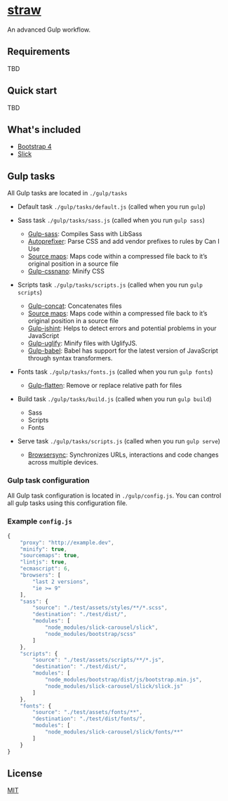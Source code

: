 # [straw](https://github.com/1forh/straw)
An advanced Gulp workflow.

## Requirements
TBD

## Quick start
TBD

## What's included
- [Bootstrap 4](https://github.com/twbs/bootstrap)
- [Slick](https://github.com/kenwheeler/slick)

## Gulp tasks
All Gulp tasks are located in `./gulp/tasks`

- Default task `./gulp/tasks/default.js` (called when you run `gulp`)

- Sass task `./gulp/tasks/sass.js` (called when you run `gulp sass`)
	- [Gulp-sass](https://www.npmjs.com/package/gulp-sass): Compiles Sass with LibSass
	- [Autoprefixer](https://www.npmjs.com/package/gulp-autoprefixer): Parse CSS and add vendor prefixes to rules by Can I Use
	- [Source maps](https://www.npmjs.com/package/gulp-sourcemaps): Maps code within a compressed file back to it’s original position in a source file
	- [Gulp-cssnano](https://www.npmjs.com/package/gulp-cssnano): Minify CSS

- Scripts task `./gulp/tasks/scripts.js` (called when you run `gulp scripts`)
	- [Gulp-concat](https://www.npmjs.com/package/gulp-concat): Concatenates files
	- [Source maps](https://www.npmjs.com/package/gulp-sourcemaps): Maps code within a compressed file back to it’s original position in a source file
	- [Gulp-jshint](https://www.npmjs.com/package/gulp-jshint): Helps to detect errors and potential problems in your JavaScript
	- [Gulp-uglify](https://www.npmjs.com/package/gulp-uglify): Minify files with UglifyJS.
	- [Gulp-babel](https://www.npmjs.com/package/gulp-babel): Babel has support for the latest version of JavaScript through syntax transformers.

- Fonts task `./gulp/tasks/fonts.js` (called when you run `gulp fonts`)
	- [Gulp-flatten](https://www.npmjs.com/package/gulp-flatten): Remove or replace relative path for files

- Build task `./gulp/tasks/build.js` (called when you run `gulp build`)
	- Sass
	- Scripts
	- Fonts

- Serve task `./gulp/tasks/scripts.js` (called when you run `gulp serve`)
	- [Browsersync](https://www.browsersync.io/docs/gulp): Synchronizes URLs, interactions and code changes across multiple devices.

### Gulp task configuration
All Gulp task configuration is located in `./gulp/config.js`. You can control all gulp tasks using this configuration file.

### Example `config.js`
```javascript
{
	"proxy": "http://example.dev",
	"minify": true,
	"sourcemaps": true,
	"lintjs": true,
	"ecmascript": 6,
	"browsers": [
		"last 2 versions",
		"ie >= 9"
	],
	"sass": {
		"source": "./test/assets/styles/**/*.scss",
		"destination": "./test/dist/",
		"modules": [
			"node_modules/slick-carousel/slick",
			"node_modules/bootstrap/scss"
		]
	},
	"scripts": {
		"source": "./test/assets/scripts/**/*.js",
		"destination": "./test/dist/",
		"modules": [
			"node_modules/bootstrap/dist/js/bootstrap.min.js",
			"node_modules/slick-carousel/slick/slick.js"
		]
	},
	"fonts": {
		"source": "./test/assets/fonts/**",
		"destination": "./test/dist/fonts/",
		"modules": [
			"node_modules/slick-carousel/slick/fonts/**"
		]
	}
}
```

## License
[MIT](https://github.com/1forh/straw/blob/master/LICENSE)

